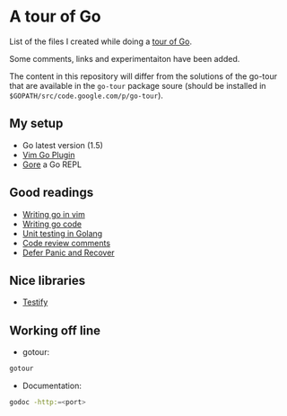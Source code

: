 # A tour of Go

List of the files I created while doing a [tour of Go](https://tour.golang.org/welcome/1).

Some comments, links and experimentaiton have been added.

The content in this repository will differ from the solutions of the go-tour
that are available in the `go-tour` package soure (should be installed in
`$GOPATH/src/code.google.com/p/go-tour`).

## My setup

- Go latest version (1.5)
- [Vim Go Plugin](https://github.com/fatih/vim-go)
- [Gore](https://github.com/motemen/gore) a Go REPL

## Good readings

- [Writing go in vim](https://robots.thoughtbot.com/writing-go-in-vim)
- [Writing go code](https://golang.org/doc/code.html)
- [Unit testing in Golang](http://whizdumb.me/2015/01/21/unit-testing-in-golang/)
- [Code review comments](https://github.com/golang/go/wiki/CodeReviewComments)
- [Defer Panic and Recover](http://blog.golang.org/defer-panic-and-recover)

## Nice libraries

- [Testify](https://github.com/stretchr/testify)

## Working off line

- gotour:

```bash
gotour
```

- Documentation:

```bash
godoc -http:=<port>
```
